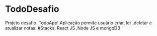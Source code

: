 # TodoDesafio

Projeto desafio. TodoApp! Aplicação permite usuário criar, ler ,deletar e atualizar notas. #Stacks: React JS ,Node JS e mongoDB
